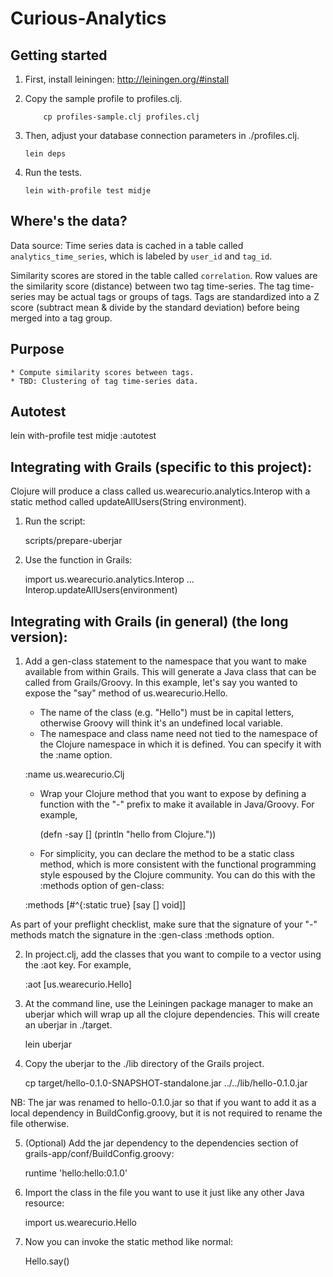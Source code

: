# Curious-Analytics

## Getting started

1. First, install leiningen:
	http://leiningen.org/#install

2.	Copy the sample profile to profiles.clj.
	```
		cp profiles-sample.clj profiles.clj
	```

3. Then, adjust your database connection parameters in ./profiles.clj.
	```
	lein deps
	```

4. Run the tests.
	```
	lein with-profile test midje
	```

## Where's the data?

Data source: Time series data is cached in a table called `analytics_time_series`, which is labeled by `user_id` and `tag_id`.

Similarity scores are stored in the table called `correlation`. Row values are the similarity score (distance) between two tag time-series.  The tag time-series may be actual tags or groups of tags.	Tags are standardized into a Z score (subtract mean & divide by the standard deviation) before being merged into a tag group.

## Purpose

	* Compute similarity scores between tags.
	* TBD: Clustering of tag time-series data.

## Autotest

lein with-profile test midje :autotest

## Integrating with Grails (specific to this project):

Clojure will produce a class called us.wearecurio.analytics.Interop with a static method called updateAllUsers(String environment).

1. Run the script:

	scripts/prepare-uberjar

2. Use the function in Grails:

	import us.wearecurio.analytics.Interop
	...
	Interop.updateAllUsers(environment)

## Integrating with Grails (in general) (the long version):

1. Add a gen-class statement to the namespace that you want to make available from within Grails.  This will generate a Java	class that can be called from Grails/Groovy.	In this example, let's say you wanted to expose the "say" method of us.wearecurio.Hello.
	* The name of the class (e.g. "Hello") must be in capital letters, otherwise Groovy will think it's an undefined local variable.
	* The namespace and class name need not tied to the namespace of the Clojure namespace in which it is defined.	You can specify it with the :name option.

	:name us.wearecurio.Clj

	* Wrap your Clojure method that you want to expose by defining a function with the "-" prefix to make it available in Java/Groovy.	For example,

		(defn -say [] (println "hello from Clojure."))

	* For simplicity, you can declare the method to be a static class method, which is more consistent with the functional programming style espoused by the Clojure community.	You can do this with the :methods option of gen-class:

	:methods [#^{:static true} [say [] void]]

As part of your preflight checklist, make sure that the signature of your "-" methods match the signature in the :gen-class :methods option.

2. In project.clj, add the classes that you want to compile to a vector  using the :aot key.	For example,

	 :aot [us.wearecurio.Hello]

3. At the command line, use the Leiningen package manager to make an uberjar which will wrap up all the clojure dependencies.  This will create an uberjar in ./target.

	lein uberjar

4. Copy the uberjar to the ./lib directory of the Grails project.

	cp target/hello-0.1.0-SNAPSHOT-standalone.jar ../../lib/hello-0.1.0.jar

NB: The jar was renamed to hello-0.1.0.jar so that if you want to add it as a local dependency in BuildConfig.groovy, but it is not required to rename the file otherwise.

5.	(Optional) Add the jar dependency to the dependencies section of grails-app/conf/BuildConfig.groovy:

	runtime 'hello:hello:0.1.0'

6. Import the class in the file you want to use it just like any other Java resource:

	import us.wearecurio.Hello

7. Now you can invoke the static method like normal:

	Hello.say()
